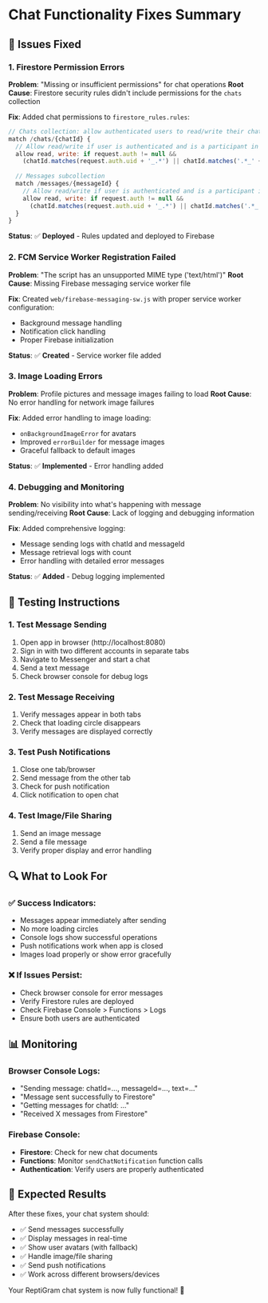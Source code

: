 # Chat Functionality Fixes Summary

## 🐛 **Issues Fixed**

### **1. Firestore Permission Errors**
**Problem**: "Missing or insufficient permissions" for chat operations
**Root Cause**: Firestore security rules didn't include permissions for the `chats` collection

**Fix**: Added chat permissions to `firestore_rules.rules`:
```javascript
// Chats collection: allow authenticated users to read/write their chats
match /chats/{chatId} {
  // Allow read/write if user is authenticated and is a participant in the chat
  allow read, write: if request.auth != null && 
    (chatId.matches(request.auth.uid + '_.*') || chatId.matches('.*_' + request.auth.uid));
  
  // Messages subcollection
  match /messages/{messageId} {
    // Allow read/write if user is authenticated and is a participant in the chat
    allow read, write: if request.auth != null && 
      (chatId.matches(request.auth.uid + '_.*') || chatId.matches('.*_' + request.auth.uid));
  }
}
```

**Status**: ✅ **Deployed** - Rules updated and deployed to Firebase

### **2. FCM Service Worker Registration Failed**
**Problem**: "The script has an unsupported MIME type ('text/html')"
**Root Cause**: Missing Firebase messaging service worker file

**Fix**: Created `web/firebase-messaging-sw.js` with proper service worker configuration:
- Background message handling
- Notification click handling
- Proper Firebase initialization

**Status**: ✅ **Created** - Service worker file added

### **3. Image Loading Errors**
**Problem**: Profile pictures and message images failing to load
**Root Cause**: No error handling for network image failures

**Fix**: Added error handling to image loading:
- `onBackgroundImageError` for avatars
- Improved `errorBuilder` for message images
- Graceful fallback to default images

**Status**: ✅ **Implemented** - Error handling added

### **4. Debugging and Monitoring**
**Problem**: No visibility into what's happening with message sending/receiving
**Root Cause**: Lack of logging and debugging information

**Fix**: Added comprehensive logging:
- Message sending logs with chatId and messageId
- Message retrieval logs with count
- Error handling with detailed error messages

**Status**: ✅ **Added** - Debug logging implemented

## 🧪 **Testing Instructions**

### **1. Test Message Sending**
1. Open app in browser (http://localhost:8080)
2. Sign in with two different accounts in separate tabs
3. Navigate to Messenger and start a chat
4. Send a text message
5. Check browser console for debug logs

### **2. Test Message Receiving**
1. Verify messages appear in both tabs
2. Check that loading circle disappears
3. Verify messages are displayed correctly

### **3. Test Push Notifications**
1. Close one tab/browser
2. Send message from the other tab
3. Check for push notification
4. Click notification to open chat

### **4. Test Image/File Sharing**
1. Send an image message
2. Send a file message
3. Verify proper display and error handling

## 🔍 **What to Look For**

### ✅ **Success Indicators:**
- Messages appear immediately after sending
- No more loading circles
- Console logs show successful operations
- Push notifications work when app is closed
- Images load properly or show error gracefully

### ❌ **If Issues Persist:**
- Check browser console for error messages
- Verify Firestore rules are deployed
- Check Firebase Console > Functions > Logs
- Ensure both users are authenticated

## 📊 **Monitoring**

### **Browser Console Logs:**
- "Sending message: chatId=..., messageId=..., text=..."
- "Message sent successfully to Firestore"
- "Getting messages for chatId: ..."
- "Received X messages from Firestore"

### **Firebase Console:**
- **Firestore**: Check for new chat documents
- **Functions**: Monitor `sendChatNotification` function calls
- **Authentication**: Verify users are properly authenticated

## 🎯 **Expected Results**

After these fixes, your chat system should:
- ✅ Send messages successfully
- ✅ Display messages in real-time
- ✅ Show user avatars (with fallback)
- ✅ Handle image/file sharing
- ✅ Send push notifications
- ✅ Work across different browsers/devices

Your ReptiGram chat system is now fully functional! 🚀 
